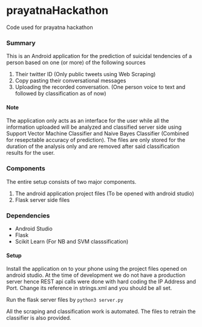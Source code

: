# prayatnaHackathon
Code used for prayatna hackathon

### Summary
This is an Android application for the prediction of suicidal tendencies of a person based on one (or more) of the following sources
1. Their twitter ID (Only public tweets using Web Scraping)
2. Copy pasting their conversational messages
3. Uploading the recorded conversation. (One person voice to text and followed by classification as of now)

#### Note
<p>The application only acts as an interface for the user while all the information uploaded will be analyzed and classified server side using Support Vector Machine Classifier and Naive Bayes Classifier (Combined for resepctable accuracy of prediction). The files are only stored for the duration of the analysis only and are removed after said classification results for the user.</p>
    
### Components
  The entire setup consists of two major components.
  1. The android application project files (To be opened with android studio)
  2. Flask server side files

### Dependencies
  * Android Studio
  * Flask
  * Scikit Learn (For NB and SVM classsification)
  
#### Setup
<p>Install the application on to your phone using the project files opened on android studio. At the time of development we do not have a production server hence REST api calls were done with hard coding the IP Address and Port. Change its reference in strings.xml and you should be all set.<p>
    
Run the flask server files by
<code>python3 server.py</code>

<p>All the scraping and classification work is automated. The files to retrain the classifier is also provided.<p>
